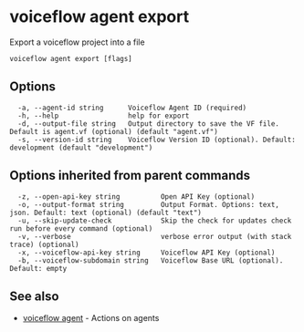 # voiceflow agent export

Export a voiceflow project into a file

```
voiceflow agent export [flags]
```

## Options

```
  -a, --agent-id string      Voiceflow Agent ID (required)
  -h, --help                 help for export
  -d, --output-file string   Output directory to save the VF file. Default is agent.vf (optional) (default "agent.vf")
  -s, --version-id string    Voiceflow Version ID (optional). Default: development (default "development")
```

## Options inherited from parent commands

```
  -z, --open-api-key string          Open API Key (optional)
  -o, --output-format string         Output Format. Options: text, json. Default: text (optional) (default "text")
  -u, --skip-update-check            Skip the check for updates check run before every command (optional)
  -v, --verbose                      verbose error output (with stack trace) (optional)
  -x, --voiceflow-api-key string     Voiceflow API Key (optional)
  -b, --voiceflow-subdomain string   Voiceflow Base URL (optional). Default: empty
```

## See also

* [voiceflow agent](/cmd/voiceflow_agent/)	 - Actions on agents

